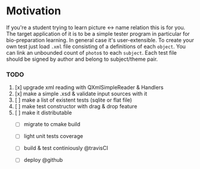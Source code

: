 # Motivation
If you're a student trying to learn picture <-> name relation this is for you. The target application of it is to be a simple tester program in particular for bio-preparation learning. In general case it's user-extensible. To create your own test just load `.xml` file consisting of a definitions of each `object`. You can link an unbounded count of `photo`s to each `subject`.
Each test file should be signed by author and belong to subject/theme pair.

### TODO
1. [x] upgrade xml reading with QXmlSimpleReader & Handlers  
2. [x] make a simple .xsd & validate input sources with it  
3. [ ] make a list of existent tests (sqlite or flat file)  
4. [ ] make test constructor with drag & drop feature
5. [ ] make it distributable
	- [ ] migrate to cmake build
	- [ ] light unit tests coverage
	- [ ] build & test continiously @travisCI
	- [ ] deploy @github
	
